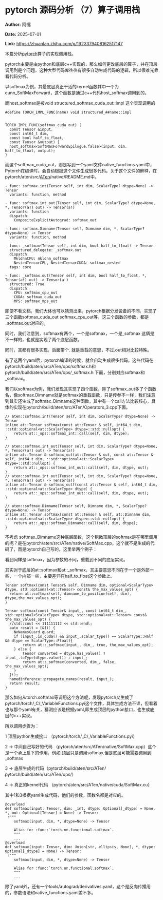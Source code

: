 # pytorch 源码分析 （7）算子调用栈

**Author:** 阿嚏

**Date:** 2025-07-01

**Link:** https://zhuanlan.zhihu.com/p/1923379408162517147

本篇分析[pytorch](https://zhida.zhihu.com/search?content_id=259771828&content_type=Article&match_order=1&q=pytorch&zhida_source=entity)算子的实现调用栈。

pytorch主要是由python和底层c++实现的，那么如何更改底层的算子，并在顶层调用到是个问题，这种大型代码库往往有很多自动生成代码的逻辑，所以很难光靠看代码分析。

以softmax为例，其最底层真正干活的kernel函数其中一个为cunn\_SoftMaxForward，这个函数是通过c++代码host\_softmax调用到的。

而host\_softmax是被void structured\_softmax\_cuda\_out::impl 这个实现调用的

```text
#define TORCH_IMPL_FUNC(name) void structured_##name::impl


TORCH_IMPL_FUNC(softmax_cuda_out) (
  const Tensor &input,
  const int64_t dim,
  const bool half_to_float,
  const Tensor &output) {
  host_softmax<SoftMaxForwardEpilogue,false>(input, dim, half_to_float, output);
}
```

而这个softmax\_cuda\_out，则是写到一个yaml文件native\_functions.yaml中，Pytorch在编译时，会自动根据这个文件生成很多代码。关于这个文件的解释，在pytorch/aten/src/[ATen](https://zhida.zhihu.com/search?content_id=259771828&content_type=Article&match_order=1&q=ATen&zhida_source=entity)/native/README.md中。

```text
- func: softmax.int(Tensor self, int dim, ScalarType? dtype=None) -> Tensor
  variants: function, method

- func: softmax.int_out(Tensor self, int dim, ScalarType? dtype=None, *, Tensor(a!) out) -> Tensor(a!)
  variants: function
  dispatch:
    CompositeExplicitAutograd: softmax_out

- func: softmax.Dimname(Tensor self, Dimname dim, *, ScalarType? dtype=None) -> Tensor
  variants: function, method

- func: _softmax(Tensor self, int dim, bool half_to_float) -> Tensor
  structured_delegate: _softmax.out
  dispatch:
    MkldnnCPU: mkldnn_softmax
    NestedTensorCPU, NestedTensorCUDA: softmax_nested
  tags: core

- func: _softmax.out(Tensor self, int dim, bool half_to_float, *, Tensor(a!) out) -> Tensor(a!)
  structured: True
  dispatch:
    CPU: softmax_cpu_out
    CUDA: softmax_cuda_out
    MPS: softmax_mps_out
```

即便不看文档，我们大体也可以猜测出来，pytorch根据分发设备的不同，实现了三个函数softmax\_cuda\_out softmax\_cpu\_out等，这三个函数的参数，都是\_softmax.out对应的。

同时，我们注意到，softmax有两个，一个是softmax，一个是\_softmax 这俩是不一样的，也就是实现了两个底层函数。

同时，其都有很多实现，后面带个. 就是重载的意思，不过.out相对比较特殊。

有了这两个yaml后，pytorch编译的时候，就会自动生成很多代码，这些代码在pytorch/build/aten/src/ATen/ops/softmax.h和pytorch/build/aten/src/ATen/ops/\_softmax.h 下面，分别对应softmax和\_softmax。

我们以softmax为例，我们发现其实现了四个函数，除了softmax\_out多了个函数名，像softmax.Dimname就是softmax的重载函数，只是传参不一样，我们注意到其实还生成了softmax\_Dimname这种函数，其中有一个call方法比较核心，具体的实现在pytorch/build/aten/src/ATen/Operators\_3.cpp下面。

```text
// aten::softmax.int(Tensor self, int dim, ScalarType? dtype=None) -> Tensor
inline at::Tensor softmax(const at::Tensor & self, int64_t dim, ::std::optional<at::ScalarType> dtype=::std::nullopt) {
    return at::_ops::softmax_int::call(self, dim, dtype);
}

// aten::softmax.int_out(Tensor self, int dim, ScalarType? dtype=None, *, Tensor(a!) out) -> Tensor(a!)
inline at::Tensor & softmax_out(at::Tensor & out, const at::Tensor & self, int64_t dim, ::std::optional<at::ScalarType> dtype=::std::nullopt) {
    return at::_ops::softmax_int_out::call(self, dim, dtype, out);
}
// aten::softmax.int_out(Tensor self, int dim, ScalarType? dtype=None, *, Tensor(a!) out) -> Tensor(a!)
inline at::Tensor & softmax_outf(const at::Tensor & self, int64_t dim, ::std::optional<at::ScalarType> dtype) {
    return at::_ops::softmax_int_out::call(self, dim, dtype, out);
}

// aten::softmax.Dimname(Tensor self, Dimname dim, *, ScalarType? dtype=None) -> Tensor
inline at::Tensor softmax(const at::Tensor & self, at::Dimname dim, ::std::optional<at::ScalarType> dtype=::std::nullopt) {
    return at::_ops::softmax_Dimname::call(self, dim, dtype);
}
```

不考虑 softmax\_Dimname这种底层函数，这个稍微顶层的softmax是在哪里调用的呢？是在pytorch/aten/src/ATen/native/SoftMax.cpp，这个就不是生成的代码了，而是pytorch自己写的，这里举两个例子：

看到同样是softmax，因为参数的不同，重载到不同的底层实现。

其实对于底层的at::softmax和at::\_softmax，其主要意思不同在于一个是外部一些，一个内部一些，主要差异在half\_to\_float这个参数上。

```text
Tensor softmax(const Tensor& self, Dimname dim, optional<ScalarType> dtype, std::optional<at::Tensor> const& the_max_values_opt) {
  return at::softmax(self, dimname_to_position(self, dim), dtype,the_max_values_opt);
}

Tensor softmax(const Tensor& input_, const int64_t dim_, std::optional<ScalarType> dtype, std::optional<at::Tensor> const& the_max_values_opt) {
  //std::cout << 111111112 << std::endl;
  auto result = [&]() {
    NoNamesGuard guard;
    if (input_.is_cuda() && input_.scalar_type() == ScalarType::Half && dtype == ScalarType::Float){
        return at::_softmax(input_, dim_, true, the_max_values_opt);
    } else {
        Tensor converted = dtype.has_value() ? input_.toType(dtype.value()) : input_;
        return at::_softmax(converted, dim_, false, the_max_values_opt);
    }
  }();
  namedinference::propagate_names(result, input_);
  return result;
}
```

那么如何从torch.softmax等调用这个方法呢，发现pytorch又生成了pytorch/torch/\_C/\_VariableFunctions.pyi这个文件，具体生成方法不详，但看着也与那个yaml有关，猜测应该是根据yaml,即生成顶层的python接口，也生成底层的c++实现。

所以调用步骤为：

1 顶层python生成接口 （pytorch/torch/\_C/\_VariableFunctions.pyi）

2 -> 中间自己写好的代码 （pytorch/aten/src/ATen/native/SoftMax.cpp）这个是一个承上启下的作用，例如 顶层只是调用softmax,但是底层可能需要调用到\_softmax

3 -> 底层生成的代码（pytorch/build/aten/src/ATen/ pytorch/build/aten/src/ATen/ops/）

4 -> 真正的kernel代码 （pytorch/aten/src/ATen/native/cuda/SoftMax.cu）

其中1和3根据yaml生成代码，他们的参数，函数名都是对应的。

```text
@overload
def softmax(input: Tensor, dim: _int, dtype: Optional[_dtype] = None, *, out: Optional[Tensor] = None) -> Tensor: 
 r"""
    softmax(input, dim, *, dtype=None) -> Tensor
 
    Alias for :func:`torch.nn.functional.softmax`.
    """
    ...
@overload
def softmax(input: Tensor, dim: Union[str, ellipsis, None], *, dtype: Optional[_dtype] = None) -> Tensor: 
 r"""
    softmax(input, dim, *, dtype=None) -> Tensor
 
    Alias for :func:`torch.nn.functional.softmax`.
    """
    ...
```

除了yaml外，还有一个tools/autograd/derivatives.yaml，这个是反向传播用的，参数语法和native\_functions.yaml差不多。